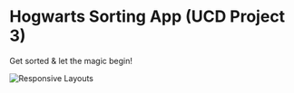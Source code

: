 # Hogwarts Sorting App (UCD Project 3)
Get sorted & let the magic begin!



![Responsive Layouts](/img/readme/responsive-design.PNG)